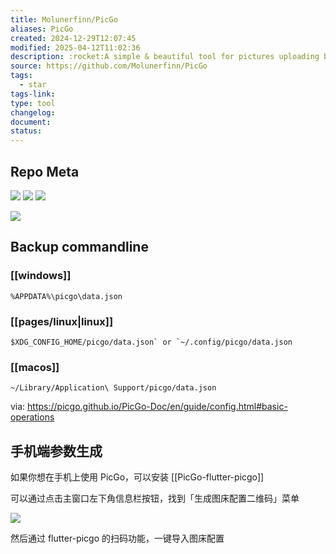 ```yaml
---
title: Molunerfinn/PicGo
aliases: PicGo
created: 2024-12-29T12:07:45
modified: 2025-04-12T11:02:36
description: :rocket:A simple & beautiful tool for pictures uploading built by vue-cli-electron-builder
source: https://github.com/Molunerfinn/PicGo
tags:
  - star
tags-link: 
type: tool
changelog: 
document: 
status:
---
```


## Repo Meta

![](https://img.shields.io/github/stars/Molunerfinn/PicGo?style=for-the-badge&label=stars) ![](https://img.shields.io/github/repo-size/Molunerfinn/PicGo?style=for-the-badge&label=size) ![](https://img.shields.io/github/created-at/Molunerfinn/PicGo?style=for-the-badge&label=since)

[![](https://github-readme-stats.vercel.app/api/pin/?username=Molunerfinn&repo=PicGo&bg_color=00000000)](https://github.com/Molunerfinn/PicGo)

## Backup commandline

### [[windows]]

```
%APPDATA%\picgo\data.json
```

### [[pages/linux|linux]]

```
$XDG_CONFIG_HOME/picgo/data.json` or `~/.config/picgo/data.json
```

### [[macos]]

```
~/Library/Application\ Support/picgo/data.json
```

via: https://picgo.github.io/PicGo-Doc/en/guide/config.html#basic-operations

## 手机端参数生成

如果你想在手机上使用 PicGo，可以安装 [[PicGo-flutter-picgo]]

可以通过点击主窗口左下角信息栏按钮，找到「生成图床配置二维码」菜单

![](https://pic.molunerfinn.com/picgo/docs/202108282131459.png)

然后通过 flutter-picgo 的扫码功能，一键导入图床配置
